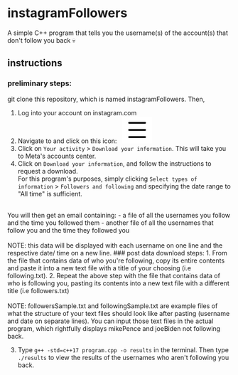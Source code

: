 # instagramFollowers
A simple C++ program that tells you the username(s) of the account(s) that don't follow you back 💀
<br>  
## instructions
### preliminary steps:
git clone this repository, which is named instagramFollowers. Then,
1. Log into your account on instagram.com
2. Navigate to and click on this icon: &nbsp; ![image of the hamburger icon](hamburger.png)
3. Click on `Your activity` > `Download your information`. This will take you to Meta's accounts center.
4. Click on `Download your information`, and follow the instructions to request a download. <br>For this program's purposes, simply clicking `Select types of information` > `Followers and following` and specifying the date range to "All time" is sufficient.
<br>
You will then get an email containing:
- a file of all the usernames you follow and the time you followed them
- another file of all the usernames that follow you and the time they followed you
<br><br>
NOTE: this data will be displayed with each username on one line and the respective date/ time on a new line. 
### post data download steps:
1. From the file that contains data of who you're following, copy its entire contents and paste it into a new text file with a title of your choosing (i.e following.txt).
2. Repeat the above step with the file that contains data of who is following you, pasting its contents into a new text file with a different title (i.e followers.txt)
<br><br>
NOTE: followersSample.txt and followingSample.txt are example files of what the structure of your text files should look like after pasting (username and date on separate lines). You can input those text files in the actual program, which rightfully displays mikePence and joeBiden not following back.

3. Type `g++ -std=c++17 program.cpp -o results` in the terminal. Then type `./results` to view the results of the usernames who aren't following you back.



